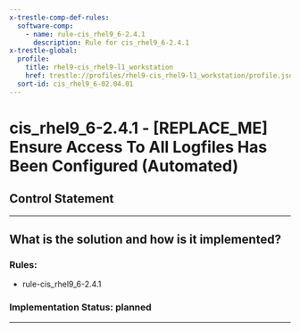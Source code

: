 ```yaml
---
x-trestle-comp-def-rules:
  software-comp:
    - name: rule-cis_rhel9_6-2.4.1
      description: Rule for cis_rhel9_6-2.4.1
x-trestle-global:
  profile:
    title: rhel9-cis_rhel9-l1_workstation
    href: trestle://profiles/rhel9-cis_rhel9-l1_workstation/profile.json
  sort-id: cis_rhel9_6-02.04.01
---
```


# cis_rhel9_6-2.4.1 - \[REPLACE_ME\] Ensure Access To All Logfiles Has Been Configured (Automated)

## Control Statement

______________________________________________________________________

## What is the solution and how is it implemented?

<!-- For implementation status enter one of: implemented, partial, planned, alternative, not-applicable -->

<!-- Note that the list of rules under ### Rules: is read-only and changes will not be captured after assembly to JSON -->

<!-- Add control implementation description here for control: cis_rhel9_6-2.4.1 -->

### Rules:

  - rule-cis_rhel9_6-2.4.1

### Implementation Status: planned

______________________________________________________________________
